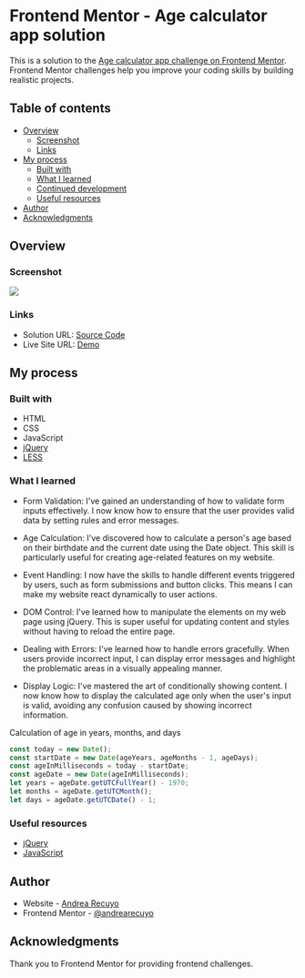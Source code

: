 # Frontend Mentor - Age calculator app solution

This is a solution to the [Age calculator app challenge on Frontend Mentor](https://www.frontendmentor.io/challenges/age-calculator-app-dF9DFFpj-Q). Frontend Mentor challenges help you improve your coding skills by building realistic projects.  

## Table of contents

- [Overview](#overview)
  - [Screenshot](#screenshot)
  - [Links](#links)
- [My process](#my-process)
  - [Built with](#built-with)
  - [What I learned](#what-i-learned)
  - [Continued development](#continued-development)
  - [Useful resources](#useful-resources)
- [Author](#author)
- [Acknowledgments](#acknowledgments)


## Overview

### Screenshot

![](https://lh3.googleusercontent.com/fife/AKsag4OhqEdWW61x4IQie-1qk-ktwFki85t2_CREHSSYDXQ0KA53H1hv2ZkyDBqRMuY4a2UFdw9Vxh-viIVrCqvrBowaoZWhhv9RyIJYjl5KfrFMnxVQQYHD4VoKdSy9yoltKpBb98KWdWgg1Su0X9Duuu2YEn2ylwkQ7j2B01vEIHw9NZOYz_u-QBY-nB8AVNgsGdJWlL7MFlt-aE6ydgaycX-dS1gKjpxdT1aVM_0KK5h8G3bv9Ubv0PGRFNeHDFNsUAwRcQFnr-NcVU9EQqveIx5ryzUiU5LCIJljqfdLmp2n_mrFRrVYjSNrv8pQ4bDMcWE7pr761aJhqoo81LjN0tZBIAVcN50ttw1m7nJc5SKnDIeNBmvjvwlGUiN_4ygVU5VUneOU4uZ6YYy_od3dNBsRF_GhAd9ysGRME-6amGrcD3EMc_J3DhwCj8O-s3cu6lDOZepMYfUN_WGqAnioz72wGM8ArrVuVdzNekRc0dhw6MBn7kuNW7ZydrniGUe_VbI8Yd3jSj46IpAbQtby_rHb8bUnFaMP3kr0PllJXfaQyo_ilDSfhxnikG2kfRtAZxfP05fNCZ939GcbqfKCSNWw_IFyR3rttSZJdcZX6EOg6TYBUH1zAv28vIM-12FVlFmNem07KAP82BTE7xXVJcVoCszHrdW8CFSGkhQPZqTXUdIgxdPozkJGl3w-N2I7WVisZFqYMD34cIqUiTzoyU4snzEdEBdbSY8bg14CC6tsDxacDQdRcL7FE3dy8Pm1Wu0tk4NJXJHg0RLyIjtqSyzmm68EzP2YJ7lMUgLPXRLlcGoADHX6mK9U1b8chyZFLInNF2s29Mu25YDdoIyz0jFX6EdpWX9G7YrUO_Rdts5POgA0Hq8lWop1r5bOx5q6SkXbI2FFidhjia2FbIBkw5XfeAx-LhYXcgXd8HS-i2ndYbRgh0q_6uZ1MwUG9LKcF-ExKCU7A3HtkNzR7Zg_qINKpttscaQAtc5k0in5aCI0J7ML-21gDiuAnmFwEulEmjFXfBsMG1juJASp8Bpvh5E9YYKhwc02bv5UXjwC7qtFe8hxWDSWGzg3uxA4vCvO8Q8_lL3-27TDAJGm_cq5fyAia1oB_pLyNfLMXiDniLEglk4GTK0u_Vv6aUAOx-_LEXfJkl_-nlPS7Ka-c_QHXHpbWifa5_igOzQ3yKYvCMm3omg-EWv-Q81miFWgzHZK9n1Z5Dg_JUo2D7LpN6JAzgpIW6cd3Idq1Bez15RcrxH83vkFwhs5efBNhh8RqXVDrtjPRD-sPLh-PGY0y8duNC95TlvjYJM_slg3MkL0DWpWh8huRn1j9l6f4nnGwyrclp68_C5wDwJvEgxRIvy2wqIo367gS3bASEhSyQ-UaAY-GbhMHGUxnuWgxyWZKhoHpASrV57kl0wXNMvnDjbEbhSWdBhVOewssP-kTSgDhBVSYPlSLSRtot60jBdjSUDGITXU9EEPINeMg7TOchDxjAQrrWudzK7fKFkb2AoF7pZcJie7EOYIagch17IVP83CdUptKg=w1920-h929)

### Links

- Solution URL: [Source Code](https://github.com/andrearecuyo/age-calculator-app-main)
- Live Site URL: [Demo](https://andrearecuyo.github.io/age-calculator-app-main/)

## My process

### Built with

- HTML
- CSS
- JavaScript
- [jQuery](https://jquery.com/)
- [LESS](https://lesscss.org/)

### What I learned

- Form Validation: I've gained an understanding of how to validate form inputs effectively. I now know how to ensure that the user provides valid data by setting rules and error messages.

- Age Calculation: I've discovered how to calculate a person's age based on their birthdate and the current date using the Date object. This skill is particularly useful for creating age-related features on my website.

- Event Handling: I now have the skills to handle different events triggered by users, such as form submissions and button clicks. This means I can make my website react dynamically to user actions.

- DOM Control: I've learned how to manipulate the elements on my web page using jQuery. This is super useful for updating content and styles without having to reload the entire page.

- Dealing with Errors: I've learned how to handle errors gracefully. When users provide incorrect input, I can display error messages and highlight the problematic areas in a visually appealing manner.

- Display Logic: I've mastered the art of conditionally showing content. I now know how to display the calculated age only when the user's input is valid, avoiding any confusion caused by showing incorrect information.

Calculation of age in years, months, and days

 ```javascript
const today = new Date();
const startDate = new Date(ageYears, ageMonths - 1, ageDays);
const ageInMilliseconds = today - startDate;
const ageDate = new Date(ageInMilliseconds);
let years = ageDate.getUTCFullYear() - 1970;
let months = ageDate.getUTCMonth();
let days = ageDate.getUTCDate() - 1;

```
### Useful resources

- [jQuery](https://jquery.com/)
- [JavaScript](https://www.w3schools.com/js/)

## Author

- Website - [Andrea Recuyo](https://andrearecuyo.github.io/andrearecuyoportfolio/)
- Frontend Mentor - [@andrearecuyo](https://www.frontendmentor.io/profile/andrearecuyo)

## Acknowledgments

Thank you to Frontend Mentor for providing frontend challenges.